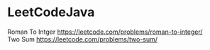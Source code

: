 # LeetCodeJava

Roman To Intger https://leetcode.com/problems/roman-to-integer/ <br>
Two Sum https://leetcode.com/problems/two-sum/

